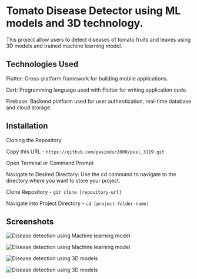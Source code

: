 
# Tomato Disease Detector using ML models and 3D technology.

This project allow users to detect diseases of tomato fruits and leaves using 3D models and trained machine learning model.


## Technologies Used

Flutter: Cross-platform framework for building mobile applications.

Dart: Programming language used with Flutter for writing application code.

Firebase: Backend platform used for user authentication, real-time database and cloud storage.


## Installation

Cloning the Repository

Copy this URL - ```https://github.com/pasindur2000/pusl_3119.git ```

Open Terminal or Command Prompt

Navigate to Desired Directory: Use the cd command to navigate to the directory where you want to store your project.

Clone Repository -
```git clone [repository-url] ```

Navigate into Project Directory -
```cd [project-folder-name] ```




## Screenshots

![Disease detection using Machine learning model](screenshots/1.jpg)

![Disease detection using Machine learning model](screenshots/2.jpg)

![Disease detection using 3D models](screenshots/3.jpg)

![Disease detection using 3D models](screenshots/4.jpg)





  



    